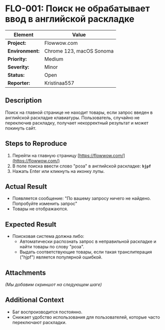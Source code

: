 # FLO-001: Поиск не обрабатывает ввод в английской раскладке

| **Element** | **Value** |
|-------------|-----------|
| **Project:** | Flowwow.com |
| **Environment:** | Chrome 123, macOS Sonoma |
| **Priority:** | Medium |
| **Severity:** | Minor |
| **Status:** | Open |
| **Reporter:** | Kristinaa557 |

## Description
Поиск на главной странице не находит товары, если запрос введен в английской раскладке клавиатуры. Пользователь, случайно не переключив раскладку, получает некорректный результат и может покинуть сайт.

## Steps to Reproduce
1. Перейти на главную страницу [https://flowwow.com/](https://flowwow.com/)
2. В поле поиска ввести слово "роза" в английской раскладке: **`hjpf`**
3. Нажать Enter или кликнуть на иконку лупы.

## Actual Result
- Появляется сообщение: "По вашему запросу ничего не найдено. Попробуйте изменить запрос"
- Товары не отображаются.

## Expected Result
- Поисковая система должна либо:
    - Автоматически распознать запрос в неправильной раскладке и найти товары по слову "роза".
    - Выдать соответствующие товары, если такая транслитерация ("hjpf") является популярной ошибкой.

## Attachments
*(Мы добавим скриншот на следующем шаге)*

## Additional Context
- Баг воспроизводится постоянно.
- Снижает удобство использования для пользователей, которые часто переключают раскладки.
